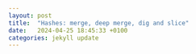 ```yaml
---
layout: post
title:  "Hashes: merge, deep merge, dig and slice"
date:   2024-04-25 18:45:33 +0100
categories: jekyll update
---
```

